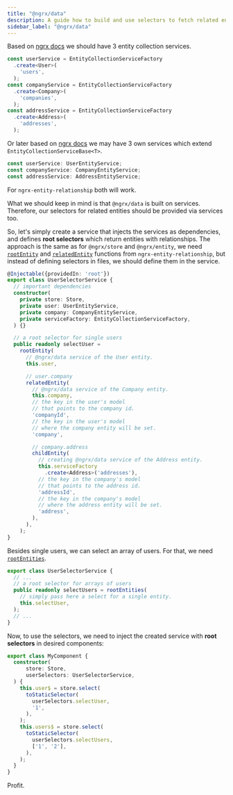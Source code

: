 ```yaml
---
title: "@ngrx/data"
description: A guide how to build and use selectors to fetch related entities in Angular applications with @ngrx/data
sidebar_label: "@ngrx/data"
---
```


Based on [ngrx docs](https://ngrx.io/guide/data/entity-collection-service#examples-from-the-demo-app)
we should have 3 entity collection services.

```ts
const userService = EntityCollectionServiceFactory
  .create<User>(
    'users',
  );
const companyService = EntityCollectionServiceFactory
  .create<Company>(
    'companies',
  );
const addressService = EntityCollectionServiceFactory
  .create<Address>(
    'addresses',
  );
```

Or later based on [ngrx docs](https://ngrx.io/guide/data/entity-collection-service#create-the-entitycollectionservice-as-a-class)
we may have 3 own services which extend `EntityCollectionServiceBase<T>`.

```ts
const userService: UserEntityService;
const companyService: CompanyEntityService;
const addressService: AddressEntityService;
```

For `ngrx-entity-relationship` both will work.

What we should keep in mind is that `@ngrx/data` is built on services.
Therefore, our selectors for related entities should be provided via services too.

So, let's simply create a service that injects the services as dependencies, and defines **root selectors** which return entities with relationships.
The approach is the same as for `@ngrx/store` and `@ngrx/entity`,
we need [`rootEntity`](../api/core/rootentity-function.md) and [`relatedEntity`](../api/core/rootentityselector-function.md) functions from `ngrx-entity-relationship`,
but instead of defining selectors in files, we should define them in the service.

```ts
@Injectable({providedIn: 'root'})
export class UserSelectorService {
  // important dependencies
  constructor(
    private store: Store,
    private user: UserEntityService,
    private company: CompanyEntityService,
    private serviceFactory: EntityCollectionServiceFactory,
  ) {}

  // a root selector for single users
  public readonly selectUser =
    rootEntity(
      // @ngrx/data service of the User entity.
      this.user,

      // user.company
      relatedEntity(
        // @ngrx/data service of the Company entity.
        this.company,
        // the key in the user's model
        // that points to the company id.
        'companyId',
        // the key in the user's model
        // where the company entity will be set.
        'company',

        // company.address
        childEntity(
          // creating @ngrx/data service of the Address entity.
          this.serviceFactory
            .create<Address>('addresses'),
          // the key in the company's model
          // that points to the address id.
          'addressId',
          // the key in the company's model
          // where the address entity will be set.
          'address',
        ),
      ),
    );
}
```

Besides single users, we can select an array of users.
For that, we need [`rootEntities`](../api/core/rootentities-function.md).

```ts
export class UserSelectorService {
  // ...
  // a root selector for arrays of users
  public readonly selectUsers = rootEntities(
    // simply pass here a select for a single entity.
    this.selectUser,
  );
  // ...
}
```

Now, to use the selectors, we need to inject the created service with **root selectors** in desired components:

```ts
export class MyComponent {
  constructor(
      store: Store,
      userSelectors: UserSelectorService,
  ) {
    this.user$ = store.select(
      toStaticSelector(
        userSelectors.selectUser,
        '1',
      ),
    );
    this.users$ = store.select(
      toStaticSelector(
        userSelectors.selectUsers,
        ['1', '2'],
      ),
    );
  }
}
```

Profit.
